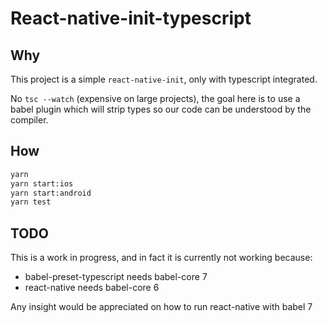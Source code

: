 # React-native-init-typescript

## Why

This project is a simple `react-native-init`, only with typescript integrated.

No `tsc --watch` (expensive on large projects), the goal here is to use a babel plugin which will strip types so our code can be understood by the compiler.

## How

```bash
yarn
yarn start:ios
yarn start:android
yarn test
```

## TODO

This is a work in progress, and in fact it is currently not working because:

* babel-preset-typescript needs babel-core 7
* react-native needs babel-core 6

Any insight would be appreciated on how to run react-native with babel 7
